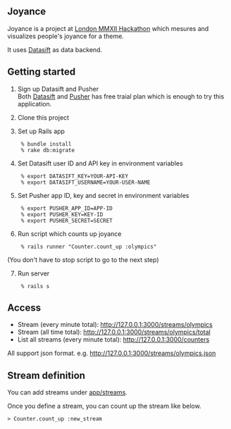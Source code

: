 ## Joyance

Joyance is a project at [London MMXII Hackathon](http://mmxiihack.org) which
mesures and visualizes people's joyance for a theme.

It uses [Datasift](http://datasift.com/) as data backend.

## Getting started

1. Sign up Datasift and Pusher<br/>
Both [Datasift](http://datasift.com/) and [Pusher](http://pusher.com/) has free traial plan which is enough to try this application.

2. Clone this project

3. Set up Rails app

        % bundle install
        % rake db:migrate

4. Set Datasift user ID and API key in environment variables

        % export DATASIFT_KEY=YOUR-API-KEY
        % export DATASIFT_USERNAME=YOUR-USER-NAME

5. Set Pusher app ID, key and secret in environment variables

        % export PUSHER_APP_ID=APP-ID
        % export PUSHER_KEY=KEY-ID
        % export PUSHER_SECRET=SECRET

6. Run script which counts up joyance

        % rails runner "Counter.count_up :olympics"
(You don't have to stop script to go to the next step)

7. Run server

        % rails s

## Access

* Stream (every minute total): http://127.0.0.1:3000/streams/olympics
* Stream (all time total): http://127.0.0.1:3000/streams/olympics/total
* List all streams (every minute total): http://127.0.0.1:3000/counters

All support json format. e.g. http://127.0.0.1:3000/streams/olympics.json

## Stream definition

You can add streams under [app/streams](https://github.com/ono/joyance/tree/master/app/streams).

Once you define a stream, you can count up the stream like below.

    > Counter.count_up :new_stream



